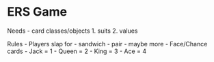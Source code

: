 # ERS Game

Needs
    - card classes/objects
        1. suits
        2. values

Rules
    - Players slap for
        - sandwich
        - pair
        - maybe more
    - Face/Chance cards
        - Jack  = 1
        - Queen = 2
        - King  = 3
        - Ace   = 4



